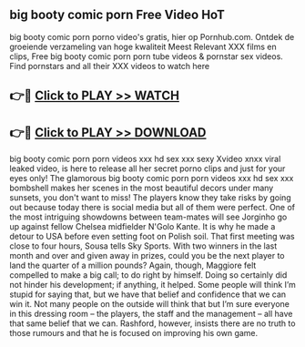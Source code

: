 ## big booty comic porn Free Video HoT 

big booty comic porn porno video's gratis, hier op Pornhub.com. Ontdek de groeiende verzameling van hoge kwaliteit Meest Relevant XXX films en clips,
Free big booty comic porn porn tube videos & pornstar sex videos. Find pornstars and all their XXX videos to watch here


## 👉🔴 [Click to PLAY >> WATCH](http://us.freeplayer.one?title=big_booty_comic_porn&ref=16D)

## 👉🔴 [Click to PLAY >> DOWNLOAD](http://us.freeplayer.one?title=big_booty_comic_porn&ref=16D)


big booty comic porn porn videos xxx hd sex xxx sexy Xvideo xnxx viral leaked video, is here to release all her secret porno clips and just for your eyes only! The glamorous big booty comic porn porn videos xxx hd sex xxx bombshell makes her scenes in the most beautiful decors under many sunsets, you don't want to miss! The players know they take risks by going out because today there is social media but all of them were perfect. One of the most intriguing showdowns between team-mates will see Jorginho go up against fellow Chelsea midfielder N'Golo Kante. It is why he made a detour to USA before even setting foot on Polish soil. That first meeting was close to four hours, Sousa tells Sky Sports. With two winners in the last month and over and given away in prizes, could you be the next player to land the quarter of a million pounds? Again, though, Maggiore felt compelled to make a big call; to do right by himself. Doing so certainly did not hinder his development; if anything, it helped. Some people will think I’m stupid for saying that, but we have that belief and confidence that we can win it. Not many people on the outside will think that but I’m sure everyone in this dressing room – the players, the staff and the management – all have that same belief that we can. Rashford, however, insists there are no truth to those rumours and that he is focused on improving his own game.